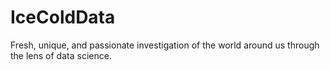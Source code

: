 # IceColdData
Fresh, unique, and passionate investigation of the world around us through the lens of data science.
